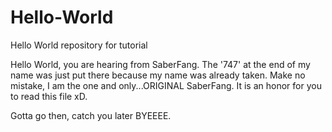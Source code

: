 # Hello-World
Hello World repository for tutorial

Hello World, you are hearing from SaberFang.
The '747' at the end of my name was just put there because my name was already taken.
Make no mistake, I am the one and only...ORIGINAL SaberFang.
It is an honor for you to read this file xD.

Gotta go then, catch you later BYEEEE.
